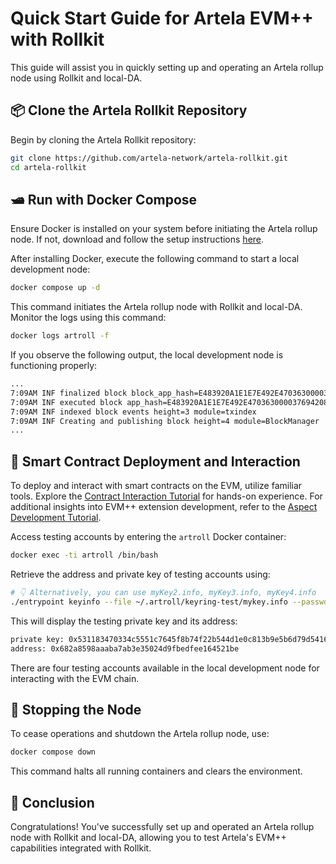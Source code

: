 # Quick Start Guide for Artela EVM++ with Rollkit

<script setup>
import constants from '../.vitepress/constants/constants.js'
</script>

This guide will assist you in quickly setting up and operating an Artela rollup node using Rollkit and local-DA.

## 📦 Clone the Artela Rollkit Repository

Begin by cloning the Artela Rollkit repository:

```bash
git clone https://github.com/artela-network/artela-rollkit.git
cd artela-rollkit
```

## 🛥️ Run with Docker Compose

Ensure Docker is installed on your system before initiating the Artela rollup node. If not, download and follow the setup instructions [here](https://www.docker.com/products/docker-desktop/).

After installing Docker, execute the following command to start a local development node:

```bash
docker compose up -d
```

This command initiates the Artela rollup node with Rollkit and local-DA. Monitor the logs using this command:

```bash
docker logs artroll -f
```

If you observe the following output, the local development node is functioning properly:

```bash
...
7:09AM INF finalized block block_app_hash=E483920A1E1E7E492E47036300003769420813BB13BB3F25CFAFDB0DF19C144A height=3 module=BlockManager num_txs_res=0 num_val_updates=0
7:09AM INF executed block app_hash=E483920A1E1E7E492E47036300003769420813BB13BB3F25CFAFDB0DF19C144A height=3 module=BlockManager
7:09AM INF indexed block events height=3 module=txindex
7:09AM INF Creating and publishing block height=4 module=BlockManager
...
```

## 🧪 Smart Contract Deployment and Interaction

To deploy and interact with smart contracts on the EVM, utilize familiar tools. Explore the [Contract Interaction Tutorial](/tutorials/evm-contract-interaction) for hands-on experience. For additional insights into EVM++ extension development, refer to the [Aspect Development Tutorial](https://docs.artela.network/develop/get-started/dev-aspect).

Access testing accounts by entering the `artroll` Docker container:

```bash
docker exec -ti artroll /bin/bash
```

Retrieve the address and private key of testing accounts using:

```bash
# 👇 Alternatively, you can use myKey2.info, myKey3.info, myKey4.info
./entrypoint keyinfo --file ~/.artroll/keyring-test/mykey.info --passwd test
```

This will display the testing private key and its address:

```bash
private key: 0x531183470334c5551c7645f8b74f22b544d1e0c813b9e5b6d79d5416f124fe32
address: 0x682a8598aaaba7ab3e35024d9fbedfee164521be
```

There are four testing accounts available in the local development node for interacting with the EVM chain.

## 🛑 Stopping the Node

To cease operations and shutdown the Artela rollup node, use:

```bash
docker compose down
```

This command halts all running containers and clears the environment.

## 🎉 Conclusion

Congratulations! You've successfully set up and operated an Artela rollup node with Rollkit and local-DA, allowing you to test Artela's EVM++ capabilities integrated with Rollkit.

